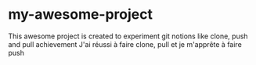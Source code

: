 # my-awesome-project
This awesome project is created to experiment git notions like clone, push and pull
achievement
J'ai réussi à faire clone, pull et je m'apprête à faire push
